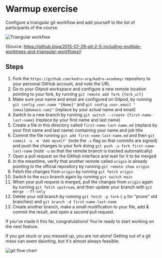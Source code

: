 # Warmup exercise

Configure a triangular git workflow and add yourself to the list of participants of the course.

![Triangular workflow](https://github.blog/wp-content/uploads/2015/07/5dcdcae4-354a-11e5-9f82-915914fad4f7.png?resize=2000%2C951)

(Source: https://github.blog/2015-07-29-git-2-5-including-multiple-worktrees-and-triangular-workflows/)

## Steps

1. Fork the `https://github.com/kedro-org/kedro-academy/` repository to your personal GitHub account, and note the URL
2. Go to your Gitpod workspace and configure a new remote location pointing to your fork, by running `git remote add fork {fork_url}`
3. Make sure your name and email are configured on Gitpod, by running `git config user.name "{Name}"` and `git config user.email "{email@domain.com}"` (replace by your actual name and email)
4. Switch to a new branch by running `git switch --create {first-name-last-name}` (replace by your first name and last name)
5. Create a file in this directory called `first-name-last-name.md` (replace by your first name and last name) containing your name and job title
6. Commit the file running `git add first-name-last-name.md` and then `git commit -s -m 'Add myself'` (note the `-s` flag so that commits are signed) and push the changes to your fork doing `git push -u fork first-name-last-name` (note `-u` so that the remote branch is tracked automatically)
7. Open a pull request on the GitHub interface and wait for it to be merged
8. In the meantime, verify that another remote called `origin` is already pointing to the official repository by running `git remote show origin`
9. Fetch the changes from `origin` by running `git fetch origin`
10. Switch to the `main` branch again by running `git switch main`
11. When your pull request is merged, pull the changes from `origin` again by running `git fetch upstream`, and then update your branch with `git merge --ff-only`
12. Delete your old branch by running `git fetch -p fork` (`-p` for "prune" old branches) and `git branch -d first-name-last-name`
13. Create another branch, make a small modification to your file, add & commit the result, and open a _second_ pull request.

If you've made it this far, congratulations! You're ready to start working on the next feature.

If you got stuck or you messed up, you are not alone! Getting out of a git mess can seem daunting, but it's almost always feasible:

![git flow chart](http://justinhileman.info/article/git-pretty/git-pretty.png)

